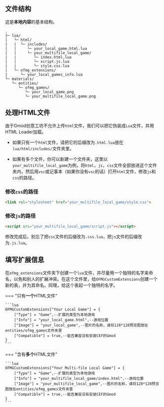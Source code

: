 ## 文件结构

这是**本地内容**的基本结构。

```
.
├─ lua/
|   └─ html/
|   |  └─ includes/
|   |     └─ your_local_game.html.lua
|   |     └─ your_multifile_local_game/
|   |        └─ index.html.lua
|   |        └─ script.js.lua
|   |        └─ style.css.lua
|   └─ ofmg_extensions/
|      └─ your_local_games_info.lua
└─ materials/
   └─ entities/
      └─ ofmg_games/
         └─ your_local_game.png
         └─ your_multifile_local_game.png
```

## 处理HTML文件

由于Gmod创意工坊不允许上传`html`文件，我们可以把它伪装成`Lua`文件，并用HTML Loader加载。

- 如果只有一个`html`文件，请把它的后缀改为`.html.lua`放在`lua/html/includes/`文件夹里。

- 如果有多个文件，你可以新建一个文件夹，这里以`your_multifile_local_game`为例，将`html`，`js`，`css`文件全部放进这个文件夹内，然后用`vsc`或记事本（如果你没有`vsc`的话）打开`html`文件，修改`js`和`css`的路径。


### 修改`css`的路径

```html
<link rel="stylesheet" href="your_multifile_local_game/style.css">
```

### 修改`js`的路径

```html
<script src="your_multifile_local_game/script.js"></script>
```

修改完成后，别忘了把`css`文件的后缀改为`.css.lua`，把`js`文件的后缀改为`.js.lua`。

## 填写扩展信息

在`ofmg_extensions`文件夹下创建一个`lua`文件，并尽量用一个独特的名字来命名，以免和别人的扩展冲突。在这个文件里，给`OFMGCustomExtensions`创建一个新的表，并为其命名。同理，给这个表起一个独特的名字。

=== "只有**一个**HTML文件"

    ```lua
    OFMGCustomExtensions["Your Local Game"] = {
        ["Type"] = "Game",--扩展的类型为本地游戏
        ["Info"] = "your_local_game.html",--游戏位置
        ["Image"] = "your_local_game",--图片的名称，请将128*128预览图放在entities/ofmg_games文件夹里
        ["Compatible"] = true,--能否兼容没有安装CEF的Gmod
    }
    ```

=== "含有**多个**HTML文件"    

    ```lua
    OFMGCustomExtensions["Your Multi-file Local Game"] = {
        ["Type"] = "Game",--扩展的类型为本地游戏
        ["Info"] = "your_multifile_local_game/index.html",--游戏位置
        ["Image"] = "your_multifile_local_game",--图片的名称，请将128*128预览图放在entities/ofmg_games文件夹里
        ["Compatible"] = true,--能否兼容没有安装CEF的Gmod
    }
    ```

